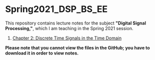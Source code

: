 # Spring2021_DSP_BS_EE

This repository contains lecture notes for the subject **"Digital Signal Processing,"**, which I am teaching in the Spring 2021 session.

1. [Chapter 2: Discrete Time Signals in the Time Domain](https://github.com/ImranNust/Spring2021_DSP_BS_EE/blob/main/Chapter2_DiscreteTimeSignalsInTheTimeDomain.pdf)



**Please note that you cannot view the files in the GitHub; you have to download it in order to view notes.**
